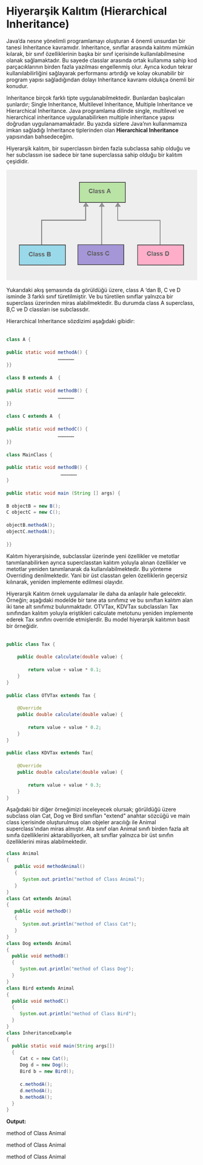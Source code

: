 # Hiyerarşik Kalıtım (Hierarchical Inheritance)

Java’da nesne yönelimli programlamayı oluşturan 4 önemli unsurdan bir tanesi Inheritance kavramıdır. Inheritance, sınıflar arasında kalıtımı mümkün kılarak, bir sınıf özelliklerinin başka bir sınıf içerisinde kullanılabilmesine olanak sağlamaktadır. Bu sayede classlar arasında ortak kullanıma sahip kod parçacıklarının birden fazla yazılması engellenmiş olur. Ayrıca kodun tekrar kullanılabilirliğini sağlayarak performansı artırdığı ve kolay okunabilir bir program yapısı sağladığından dolayı Inheritance kavramı oldukça önemli bir konudur.

Inheritance birçok farklı tipte uygulanabilmektedir. Bunlardan başlıcaları şunlardır; Single Inheritance, Multilevel Inheritance, Multiple Inheritance ve Hierarchical Inheritance. Java programlama dilinde single, multilevel ve hierarchical inheritance uygulanabilirken multiple inheritance yapısı doğrudan uygulanamamaktadır. Bu yazıda sizlere Java’nın kullanmamıza imkan sağladığı Inheritance tiplerinden olan **Hierarchical Inheritance** yapısından bahsedeceğim.

Hiyerarşik kalıtım, bir superclassın birden fazla subclassa sahip olduğu ve her subclassın ise sadece bir tane superclassa sahip olduğu bir kalıtım çeşididir.

![Hiyerarşik Kalıtım](figures/hierarchical_inheritance.png)

Yukarıdaki akış şemasında da görüldüğü üzere, class A ‘dan B, C ve D isminde 3 farklı sınıf türetilmiştir. Ve bu türetilen sınıflar yalnızca bir superclass üzerinden miras alabilmektedir. Bu durumda class A superclass, B,C ve D classları ise subclassdır. 

Hierarchical Inheritance sözdizimi aşağıdaki gibidir:

```java

class A {

public static void methodA() {
                   ………………
}}

class B extends A  {

public static void methodB() {
                   ………………
}}

class C extends A  {

public static void methodC() {
                   ………………
}}

class MainClass {

public static void methodB() {
                    ………………
}

public static void main (String [] args) {
 
B objectB = new B();
C objectC = new C();

objectB.methodA();
objectC.methodA();

}}

```

Kalıtım hiyerarşisinde, subclasslar üzerinde yeni özellikler ve metotlar tanımlanabilirken ayrıca superclasstan kalıtım yoluyla alınan özellikler ve metotlar yeniden tanımlanarak da kullanılabilmektedir. Bu yönteme Overriding denilmektedir. Yani bir üst classtan gelen özelliklerin geçersiz kılınarak, yeniden implemente edilmesi olayıdır.

Hiyerarşik Kalıtım örnek uygulamalar ile daha da anlaşılır hale gelecektir. Örneğin; aşağıdaki modelde bir tane ata sınıfımız ve bu sınıftan kalıtım alan iki tane alt sınıfımız bulunmaktadır. OTVTax, KDVTax subclassları Tax sınıfından kalıtım yoluyla eriştikleri calculate metotunu yeniden implemente ederek Tax sınıfını override etmişlerdir. Bu model hiyerarşik kalıtımın basit bir örneğidir.


```java

public class Tax {
	
	public double calculate(double value) {
		
		return value + value * 0.1;
	}
}

public class OTVTax extends Tax {

	@Override
	public double calculate(double value) {
		
		return value + value * 0.2;
	}
}

public class KDVTax extends Tax{

	@Override
	public double calculate(double value) {
		
		return value + value * 0.3;
	}
}

```



Aşağıdaki bir diğer örneğimizi inceleyecek olursak; görüldüğü üzere subclass olan Cat, Dog ve Bird sınıfları "extend" anahtar sözcüğü ve main class içerisinde oluşturulmuş olan objeler aracılığı ile Animal superclass'ından miras almıştır. Ata sınıf olan Animal sınıfı birden fazla alt sınıfa özelliklerini aktarabiliyorken, alt sınıflar yalnızca bir üst sınıfın özelliklerini miras alabilmektedir. 


```java
class Animal
{
   public void methodAnimal()
   {
      System.out.println("method of Class Animal");
   }
}
class Cat extends Animal
{
   public void methodD()
   {
      System.out.println("method of Class Cat");
   }
}
class Dog extends Animal
{
  public void methodB()
  {
     System.out.println("method of Class Dog");
  }
}
class Bird extends Animal
{
  public void methodC()
  {
     System.out.println("method of Class Bird");
  }
}
class InheritanceExample
{
  public static void main(String args[])
  {
     Cat c = new Cat();
     Dog d = new Dog();
     Bird b = new Bird();
     
     c.methodA();
     d.methodA();
     b.methodA();
  }
}

```

**Output:**

method of Class Animal

method of Class Animal

method of Class Animal





